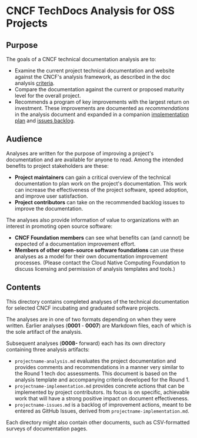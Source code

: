<!-- cSpell:ignore projectname -->

# CNCF TechDocs Analysis for OSS Projects

## Purpose

The goals of a CNCF technical documentation analysis are to:

- Examine the current project technical documentation and website against the
  CNCF's analysis framework, as described in the doc analysis
  [criteria](../docs/analysis/criteria.md).
- Compare the documentation against the current or proposed maturity level for
  the overall project.
- Recommends a program of key improvements with the largest return on
  investment. These improvements are documented as _recommendations_ in the
  analysis document and expanded in a companion
  [implementation plan](../docs/analysis/templates/implementation.md) and
  [issues backlog](../docs/analysis/templates/issues-list.md).

## Audience

Analyses are written for the purpose of improving a project's documentation and
are available for anyone to read. Among the intended benefits to project
stakeholders are these:

- **Project maintainers** can gain a critical overview of the technical
  documentation to plan work on the project's documentation. This work can
  increase the effectiveness of the project software, speed adoption, and
  improve user satisfaction.
- **Project contributors** can take on the recommended backlog issues to improve
  the documentation.

The analyses also provide information of value to organizations with an interest
in promoting open source software:

- **CNCF Foundation members** can see what benefits can (and cannot) be expected
  of a documentation improvement effort.
- **Members of other open-source software foundations** can use these analyses
  as a model for their own documentation improvement processes. (Please contact
  the Cloud Native Computing Foundation to discuss licensing and permission of
  analysis templates and tools.)

## Contents

This directory contains completed analyses of the technical documentation for
selected CNCF incubating and graduated software projects.

The analyses are in one of two formats depending on when they were written.
Earlier analyses (**0001** - **0007**) are Markdown files, each of which is the
sole artifact of the analysis.

Subsequent analyses (**0008-** forward) each has its own directory containing
three analysis artifacts:

- `projectname-analysis.md` evaluates the project documentation and provides
  comments and recommendations in a manner very similar to the Round 1 tech doc
  assessments. This document is based on the analysis template and accompanying
  criteria developed for the Round 1.
- `projectname-implementation.md` provides concrete actions that can be
  implemented by project contributors. Its focus is on specific, achievable work
  that will have a strong positive impact on document effectiveness.
- `projectname-issues.md` is a backlog of improvement actions, meant to be
  entered as GitHub Issues, derived from `projectname-implementation.md`.

Each directory might also contain other documents, such as CSV-formatted surveys
of documentation pages.
